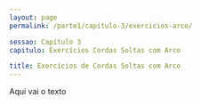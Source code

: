 ```yaml
---
layout: page
permalink: /parte1/capitulo-3/exercicios-arco/

sessao: Capítulo 3
capitulo: Exercícios Cordas Soltas com Arco

title: Exercícios de Cordas Soltas com Arco
---
```


Aqui vai o texto